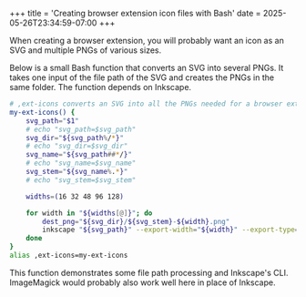 +++
title = 'Creating browser extension icon files with Bash'
date = 2025-05-26T23:34:59-07:00
+++

When creating a browser extension, you will probably want an icon as an SVG and multiple PNGs of various sizes.

Below is a small Bash function that converts an SVG into several PNGs. It takes one input of the file path of the SVG and creates the PNGs in the same folder. The function depends on Inkscape.

```bash
# ,ext-icons converts an SVG into all the PNGs needed for a browser extension
my-ext-icons() {
    svg_path="$1"
    # echo "svg_path=$svg_path"
    svg_dir="${svg_path%/*}"
    # echo "svg_dir=$svg_dir"
    svg_name="${svg_path##*/}"
    # echo "svg_name=$svg_name"
    svg_stem="${svg_name%.*}"
    # echo "svg_stem=$svg_stem"

    widths=(16 32 48 96 128)

    for width in "${widths[@]}"; do
        dest_png="${svg_dir}/${svg_stem}-${width}.png"
        inkscape "${svg_path}" --export-width="${width}" --export-type="png" --export-filename="${dest_png}"
    done
}
alias ,ext-icons=my-ext-icons
```

This function demonstrates some file path processing and Inkscape's CLI. ImageMagick would probably also work well here in place of Inkscape.
